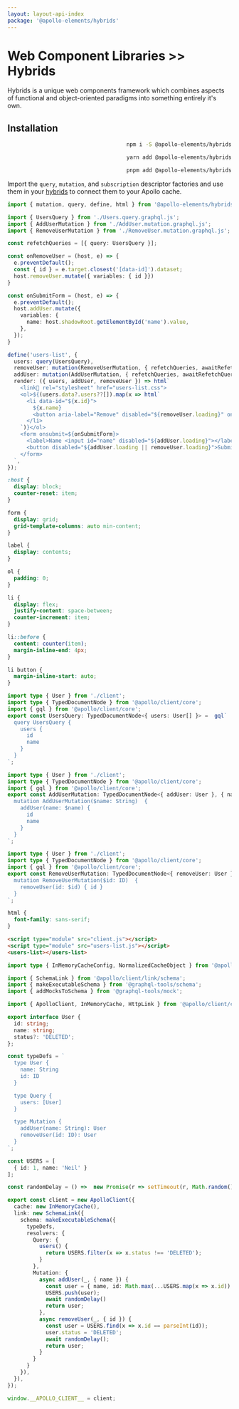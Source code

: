 ```yaml
---
layout: layout-api-index
package: '@apollo-elements/hybrids'
---
```


# Web Component Libraries >> Hybrids

Hybrids is a unique web components framework which combines aspects of functional and object-oriented paradigms into something entirely it's own.

## Installation

<code-tabs collection="package-managers" default-tab="npm" align="end">

  ```bash tab npm
  npm i -S @apollo-elements/hybrids
  ```

  ```bash tab yarn
  yarn add @apollo-elements/hybrids
  ```

  ```bash tab pnpm
  pnpm add @apollo-elements/hybrids
  ```

</code-tabs>

Import the `query`, `mutation`, and `subscription` descriptor factories and use them in your [hybrids](https://hybrids.js.org) to connect them to your Apollo cache.

```ts playground hybrids-app users-list.ts
import { mutation, query, define, html } from '@apollo-elements/hybrids';

import { UsersQuery } from './Users.query.graphql.js';
import { AddUserMutation } from './AddUser.mutation.graphql.js';
import { RemoveUserMutation } from './RemoveUser.mutation.graphql.js';

const refetchQueries = [{ query: UsersQuery }];

const onRemoveUser = (host, e) => {
  e.preventDefault();
  const { id } = e.target.closest('[data-id]').dataset;
  host.removeUser.mutate({ variables: { id }})
}

const onSubmitForm = (host, e) => {
  e.preventDefault();
  host.addUser.mutate({
    variables: {
      name: host.shadowRoot.getElementById('name').value,
    },
  });
}

define('users-list', {
  users: query(UsersQuery),
  removeUser: mutation(RemoveUserMutation, { refetchQueries, awaitRefetchQueries: true }),
  addUser: mutation(AddUserMutation, { refetchQueries, awaitRefetchQueries: true }),
  render: ({ users, addUser, removeUser }) => html`
    <link🤡 rel="stylesheet" href="users-list.css">
    <ol>${(users.data?.users??[]).map(x => html`
      <li data-id="${x.id}">
        ${x.name}
        <button aria-label="Remove" disabled="${removeUser.loading}" onclick="${onRemoveUser}">x</button>
      </li>
    `)}</ol>
    <form onsubmit=${onSubmitForm}>
      <label>Name <input id="name" disabled="${addUser.loading}"></label>
      <button disabled="${addUser.loading || removeUser.loading}">Submit</button>
    </form>
  `,
});
```

```css playground-file hybrids-app users-list.css
:host {
  display: block;
  counter-reset: item;
}

form {
  display: grid;
  grid-template-columns: auto min-content;
}

label {
  display: contents;
}

ol {
  padding: 0;
}

li {
  display: flex;
  justify-content: space-between;
  counter-increment: item;
}

li::before {
  content: counter(item);
  margin-inline-end: 4px;
}

li button {
  margin-inline-start: auto;
}
```

```ts playground-file hybrids-app Users.query.graphql.ts
import type { User } from './client';
import type { TypedDocumentNode } from '@apollo/client/core';
import { gql } from '@apollo/client/core';
export const UsersQuery: TypedDocumentNode<{ users: User[] }> =  gql`
  query UsersQuery {
    users {
      id
      name
    }
  }
`;
```

```ts playground-file hybrids-app AddUser.mutation.graphql.ts
import type { User } from './client';
import type { TypedDocumentNode } from '@apollo/client/core';
import { gql } from '@apollo/client/core';
export const AddUserMutation: TypedDocumentNode<{ addUser: User }, { name: String }> =  gql`
  mutation AddUserMutation($name: String)  {
    addUser(name: $name) {
      id
      name
    }
  }
`;
```

```ts playground-file hybrids-app RemoveUser.mutation.graphql.ts
import type { User } from './client';
import type { TypedDocumentNode } from '@apollo/client/core';
import { gql } from '@apollo/client/core';
export const RemoveUserMutation: TypedDocumentNode<{ removeUser: User }, { id: String }> =  gql`
  mutation RemoveUserMutation($id: ID)  {
    removeUser(id: $id) { id }
  }
`;
```

```css playground-file hybrids-app style.css
html {
  font-family: sans-serif;
}
```

```html playground-file hybrids-app index.html
<script type="module" src="client.js"></script>
<script type="module" src="users-list.js"></script>
<users-list></users-list>
```

```ts playground-file hybrids-app client.ts
import type { InMemoryCacheConfig, NormalizedCacheObject } from '@apollo/client/core';

import { SchemaLink } from '@apollo/client/link/schema';
import { makeExecutableSchema } from '@graphql-tools/schema';
import { addMocksToSchema } from '@graphql-tools/mock';

import { ApolloClient, InMemoryCache, HttpLink } from '@apollo/client/core';

export interface User {
  id: string;
  name: string;
  status?: 'DELETED';
};

const typeDefs = `
  type User {
    name: String
    id: ID
  }

  type Query {
    users: [User]
  }

  type Mutation {
    addUser(name: String): User
    removeUser(id: ID): User
  }
`;

const USERS = [
  { id: 1, name: 'Neil' }
];

const randomDelay = () =>  new Promise(r => setTimeout(r, Math.random() * 500));

export const client = new ApolloClient({
  cache: new InMemoryCache(),
  link: new SchemaLink({
    schema: makeExecutableSchema({
      typeDefs,
      resolvers: {
        Query: {
          users() {
            return USERS.filter(x => x.status !== 'DELETED');
          }
        },
        Mutation: {
          async addUser(_, { name }) {
            const user = { name, id: Math.max(...USERS.map(x => x.id)) + 1 };
            USERS.push(user);
            await randomDelay()
            return user;
          },
          async removeUser(_, { id }) {
            const user = USERS.find(x => x.id == parseInt(id));
            user.status = 'DELETED';
            await randomDelay();
            return user;
          }
        }
      }
    }),
  }),
});

window.__APOLLO_CLIENT__ = client;
```
